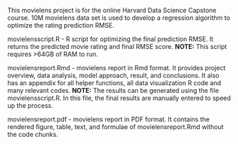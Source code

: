 This movielens project is for the online Harvard Data Science Capstone course. 10M movielens data set is used to develop a regression algorithm to optimize the rating prediction RMSE. 

movielensscript.R - R script for optimizing the final prediction RMSE. It returns the predicted movie rating and final RMSE score.  **NOTE:** This script requires >64GB of RAM to run.

movielensreport.Rmd - movielens report in Rmd format. It provides project overview, data analysis, model approach, result, and conclusions. It also has an appendix for all helper functions, all data visualization R code and many relevant codes. **NOTE:** The results can be generated using the file movielensscript.R. In this file, the final results are manually entered to speed up the process. 

movielensreport.pdf - movielens report in PDF format. It contains the rendered figure, table, text, and formulae of movielensreport.Rmd without the code chunks. 
